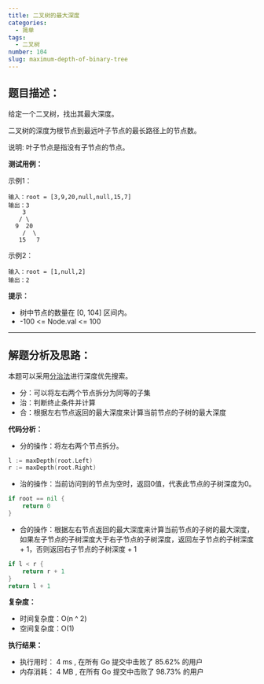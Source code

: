 ```yaml
---
title: 二叉树的最大深度
categories:
  - 简单
tags:
  - 二叉树
number: 104
slug: maximum-depth-of-binary-tree
---
```


## 题目描述：

 给定一个二叉树，找出其最大深度。

二叉树的深度为根节点到最远叶子节点的最长路径上的节点数。

说明: 叶子节点是指没有子节点的节点。


**测试用例：**

示例1：
```
输入：root = [3,9,20,null,null,15,7]
输出：3
    3
   / \
  9  20
    /  \
   15   7
```
示例2：
```
输入：root = [1,null,2]
输出：2
```
**提示：**
- 树中节点的数量在 [0, 104] 区间内。
- -100 <= Node.val <= 100

---
## 解题分析及思路：

本题可以采用[分治法](/dac)进行深度优先搜索。

- 分：可以将左右两个节点拆分为同等的子集
- 治：判断终止条件并计算
- 合：根据左右节点返回的最大深度来计算当前节点的子树的最大深度

**代码分析：**

- 分的操作：将左右两个节点拆分。

```go
l := maxDepth(root.Left)
r := maxDepth(root.Right)
```

- 治的操作：当前访问到的节点为空时，返回0值，代表此节点的子树深度为0。
```go
if root == nil {
	return 0
}
```

- 合的操作：根据左右节点返回的最大深度来计算当前节点的子树的最大深度，如果左子节点的子树深度大于右子节点的子树深度，返回左子节点的子树深度 + 1，否则返回右子节点的子树深度 + 1
```go
if l < r {
    return r + 1
}
return l + 1
```

**复杂度：**

- 时间复杂度：O(n ^ 2)
- 空间复杂度：O(1)

**执行结果：**

- 执行用时： 4 ms , 在所有 Go 提交中击败了 85.62% 的用户
- 内存消耗： 4 MB , 在所有 Go 提交中击败了 98.73% 的用户
